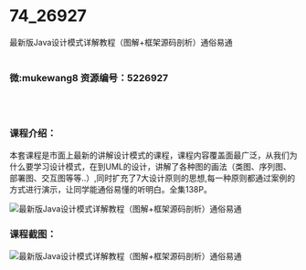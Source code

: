 # 74_26927
最新版Java设计模式详解教程（图解+框架源码剖析）通俗易通
<br/></br>
<h3>微:mukewang8 资源编号：5226927</h3>
<br/></br>
<h3>课程介绍：</h3>
<p>本套课程是市面上最新的讲解设计模式的课程，课程内容覆盖面最广泛，从我们为什么要学习设计模式，在到UML的设计，讲解了各种图的画法（类图、序列图、部署图、交互图等等..）,同时扩充了7大设计原则的思想,每一种原则都通过案例的方式进行演示，让同学能通俗易懂的听明白。全集138P。</p>
<p><img src="https://www.ko996.com/wp-content/uploads/img/2022/10/1-33-300x180.png" alt="最新版Java设计模式详解教程（图解+框架源码剖析）通俗易通"></p>
<div class="info-desc">
<h3>课程截图：</h3>
<p><img src="https://www.ko996.com/wp-content/uploads/img/2022/10/2-35.png" alt="最新版Java设计模式详解教程（图解+框架源码剖析）通俗易通"></p>


			
</div>
